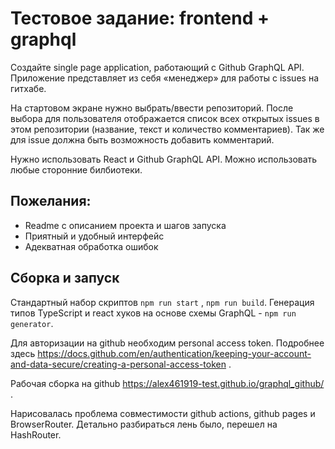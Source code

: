# Тестовое задание: frontend + graphql

Создайте single page application, работающий c Github GraphQL API. Приложение представляет из себя «менеджер» для работы с issues на гитхабе.

На стартовом экране нужно выбрать/ввести репозиторий. После выбора для пользователя отображается список всех открытых issues в этом репозитории (название, текст и количество комментариев). Так же для issue должна быть возможность добавить комментарий.

Нужно использовать React и Github GraphQL API. Можно использовать любые сторонние билбиотеки.

## Пожелания:

- Readme с описанием проекта и шагов запуска
- Приятный и удобный интерфейс
- Адекватная обработка ошибок

## Сборка и запуск

Стандартный набор скриптов `npm run start` , `npm run build`. Генерация типов TypeScript и react хуков на основе схемы GraphQL - `npm run generator`.

Для авторизации на github необходим personal access token. Подробнее здесь https://docs.github.com/en/authentication/keeping-your-account-and-data-secure/creating-a-personal-access-token .

Рабочая сборка на github https://alex461919-test.github.io/graphql_github/ .

Нарисовалась проблема совместимости github actions, github pages и BrowserRouter. Детально разбираться лень было, перешел на HashRouter.
